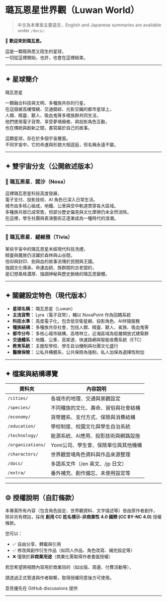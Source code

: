 # 璐瓦恩星世界觀（Luwan World）

> 中文為本專案主要語言，English and Japanese summaries are available under `/docs/`.


🌟 **歡迎來到璐瓦恩。**

這是一顆既熟悉又陌生的星球，  
一切從這裡開始，也許，也會在這裡結束。

---

## ✦ 星球簡介

璐瓦恩星 

一顆融合科技與文明、多種族共存的行星。  
在這個被高樓環繞、交通錯綜、光影交織的都市星球上，  
人類、精靈、獸人、吸血鬼等多樣族群共同生活，  
他們使用電子貨幣、享受夢境療癒、與投影角色互動，  
也在傳統與創新之間，書寫屬於自己的故事。

這顆星球，存在於多個宇宙層面。  
不同宇宙中，它的命運與形貌大相逕庭，但名稱永遠不變。

---

## ✦ 雙宇宙分支（公開敘述版本）

### 📍 璐瓦恩星．諾沙（Nosa）

這裡璐瓦恩星科技高度發展，  
電子支付、投影技術、AI 角色已深入日常生活。  
城市由多核心組成，地鐵、公車與空中軌道貫穿各大區域。  
多種族共居已成常態，但部分歷史偏見與文化摩擦仍未全然消除。  
在這裡，學生社團與表演藝術正逐漸成為一種時代的浪潮。  


---

### 📍 璐瓦恩星．緹維雅（Tivia）

某些宇宙中的璐瓦恩星未經現代科技洗禮，  
精靈與魔族仍活躍於森林與山谷間，  
信仰與封印、劍與血的故事流傳於民間與王國。  
強調文化傳承、命運血統、族群間的古老盟約，  
是幻想風格濃厚、強調神秘與歷史脈絡的璐瓦恩變體。

---

## ✦ 關鍵設定特色（現代版本）

- **星球名稱：** 璐瓦恩星（Luwan）
- **主流貨幣：** Lyra（電子貨幣），輔以 NoxaPoint 作為回饋系統
- **科技水準：** 高度電子化，包含低空衛星網、投影角色、AI伴隨服務
- **種族結構：** 多種族共存社會，包括人類、精靈、獸人、鯊族、吸血鬼等
- **都市分布：** 多核心城市結構，高塔林立，近海區域為低層開放式建築群
- **交通體系：** 地鐵、公車、高架道、快速路網與智能收費系統（ETC）
- **教育系統：** 主題型學校、學生自治機制與社團文化盛行
- **醫療保險：** 公私共構體系，公共保險為強制，私人加保為選擇性附加

---

## ✦ 檔案與結構導覽

| 資料夾       | 內容說明 |
|--------------|-----------|
| `/cities/`   | 各城市的地理、交通與景觀設定 |
| `/species/`  | 不同種族的文化、壽命、習俗與社會結構 |
| `/economy/`  | 貨幣體系、支付方式、保險與消費結構 |
| `/education/`| 學校制度、校園文化與學生自治系統 |
| `/technology/`| 能源系統、AI應用、投影技術與網路設施 |
| `/organizations/`| Yomi公司、學生會、保險單位與其他機構 |
| `/characters/`| 世界觀登場角色資料與作品來源整理 |
| `/docs/`     | 多語系文件（/en 英文、/jp 日文） |
| `/extra/`    | 番外補充、創作備忘、未使用設定等 |

---


## 🄯 授權說明（自訂條款）

本專案所有內容（包含角色設定、世界觀資料、文字描述等）皆由原作者創作，  
除非另有標註，採用 **創用 CC 姓名標示-非商業性 4.0 國際 (CC BY-NC 4.0)** 授權條款。

您可以：
- ✅ 自由分享、轉載與引用
- ✅ 修改與創作衍生作品（如同人作品、角色改寫、補完設定等）
- ❌ 僅限於**非商業用途**（商業化需取得作者書面授權）

若您希望將相關內容用於商業目的（如出版、周邊、付費活動等）， 

請透過正式管道與作者聯繫，取得授權同意後方可使用。

意見優先在
GitHub discussions 提供

---


